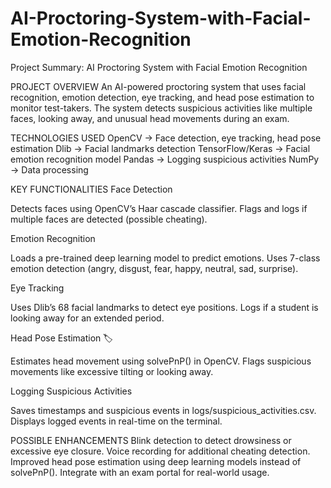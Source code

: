 # AI-Proctoring-System-with-Facial-Emotion-Recognition

Project Summary: AI Proctoring System with Facial Emotion Recognition

PROJECT OVERVIEW
An AI-powered proctoring system that uses facial recognition, emotion detection, eye tracking, and head pose estimation to monitor test-takers.
The system detects suspicious activities like multiple faces, looking away, and unusual head movements during an exam.

TECHNOLOGIES USED
OpenCV → Face detection, eye tracking, head pose estimation
Dlib → Facial landmarks detection
TensorFlow/Keras → Facial emotion recognition model
Pandas → Logging suspicious activities
NumPy → Data processing

KEY FUNCTIONALITIES
Face Detection 

Detects faces using OpenCV’s Haar cascade classifier.
Flags and logs if multiple faces are detected (possible cheating).

Emotion Recognition 

Loads a pre-trained deep learning model to predict emotions.
Uses 7-class emotion detection (angry, disgust, fear, happy, neutral, sad, surprise).

Eye Tracking 

Uses Dlib’s 68 facial landmarks to detect eye positions.
Logs if a student is looking away for an extended period.

Head Pose Estimation 🏷

Estimates head movement using solvePnP() in OpenCV.
Flags suspicious movements like excessive tilting or looking away.

Logging Suspicious Activities 

Saves timestamps and suspicious events in logs/suspicious_activities.csv.
Displays logged events in real-time on the terminal.

POSSIBLE ENHANCEMENTS
Blink detection to detect drowsiness or excessive eye closure.
Voice recording for additional cheating detection.
Improved head pose estimation using deep learning models instead of solvePnP().
Integrate with an exam portal for real-world usage.
